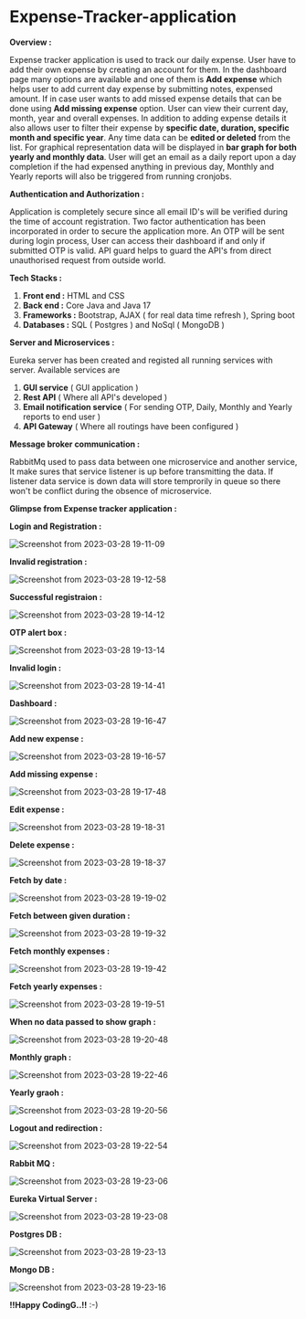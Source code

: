 # Expense-Tracker-application

**Overview :**

Expense tracker application is used to track our daily expense. User have to add their own expense by creating an account for them. In the dashboard page many options are available and one of them is **Add expense** which helps user to add current day expense by submitting notes, expensed amount. If in case user wants to add missed expense details that can be done using **Add missing expense** option. User can view their current day, month, year and overall expenses. In addition to adding expense details it also allows user to filter their expense by **specific date, duration, specific month and specific year**. Any time data can be **edited or deleted** from the list. For graphical representation data will be displayed in **bar graph for both yearly and monthly data**. User will get an email as a daily report upon a day completion if the had expensed anything in previous day, Monthly and Yearly reports will also be triggered from running cronjobs.


**Authentication and Authorization :**

Application is completely secure since all email ID's will be verified during the time of account registration. Two factor authentication has been incorporated in order to secure the application more. An OTP will be sent during login process, User can access their dashboard if and only if submitted OTP is valid. API guard helps to guard the API's from direct unauthorised request from outside world.


**Tech Stacks :**

   1. **Front end :** HTML and CSS
   2. **Back end :** Core Java and Java 17
   3. **Frameworks :** Bootstrap, AJAX ( for real data time refresh ), Spring boot
   4. **Databases :** SQL ( Postgres ) and NoSql ( MongoDB )


**Server and Microservices :**

Eureka server has been created and registed all running services with server. Available services are 
  1. **GUI service** ( GUI application )
  2. **Rest API** ( Where all API's developed )
  3. **Email notification service** ( For sending OTP, Daily, Monthly and Yearly reports to end user )
  4. **API Gateway** ( Where all routings have been configured )
  
  
**Message broker communication :**

RabbitMq used to pass data between one microservice and another service, It make sures that service listener is up before transmitting the data. If listener data service is down data will store temprorily in queue so there won't be conflict during the obsence of microservice.


**Glimpse from Expense tracker application :**

**Login and Registration :**

![Screenshot from 2023-03-28 19-11-09](https://user-images.githubusercontent.com/112934529/228463238-1af26211-ee46-4685-9356-96cb3d405e23.png)


**Invalid registration :**

![Screenshot from 2023-03-28 19-12-58](https://user-images.githubusercontent.com/112934529/228463266-804df826-be34-4d5a-b3db-57bf7f67c43e.png)


**Successful registraion :**

![Screenshot from 2023-03-28 19-14-12](https://user-images.githubusercontent.com/112934529/228463343-103cc46c-77b8-498c-830d-86af0a4a9f09.png)


**OTP alert box :**

![Screenshot from 2023-03-28 19-13-14](https://user-images.githubusercontent.com/112934529/228463512-db33ca89-a988-4ffd-baf1-84d2ee3ef4aa.png)


**Invalid login :**

![Screenshot from 2023-03-28 19-14-41](https://user-images.githubusercontent.com/112934529/228463569-22fd8e0d-ed1b-4f69-bc0c-edf5bc3e4f4b.png)


**Dashboard :**

![Screenshot from 2023-03-28 19-16-47](https://user-images.githubusercontent.com/112934529/228463608-1cb4a026-bf27-4c8b-b439-a2078b063135.png)


**Add new expense :**

![Screenshot from 2023-03-28 19-16-57](https://user-images.githubusercontent.com/112934529/228463649-aeb1b092-6578-48d2-a84f-9557ae815864.png)


**Add missing expense :**

![Screenshot from 2023-03-28 19-17-48](https://user-images.githubusercontent.com/112934529/228463697-c497afcb-9a88-49fa-9c64-b8d0b74d5375.png)


**Edit expense :**

![Screenshot from 2023-03-28 19-18-31](https://user-images.githubusercontent.com/112934529/228463832-33e96212-949a-481d-a733-6af3c86967c2.png)


**Delete expense :**

![Screenshot from 2023-03-28 19-18-37](https://user-images.githubusercontent.com/112934529/228463884-98b11c28-176f-4c69-b0b3-4044742f193b.png)


**Fetch by date :**

![Screenshot from 2023-03-28 19-19-02](https://user-images.githubusercontent.com/112934529/228463911-c4a71f6f-4260-4175-a92f-83ffd0b12396.png)


**Fetch between given duration :**

![Screenshot from 2023-03-28 19-19-32](https://user-images.githubusercontent.com/112934529/228463938-ac9d65ad-b444-4059-b2fd-93c4ee10254d.png)


**Fetch monthly expenses :**

![Screenshot from 2023-03-28 19-19-42](https://user-images.githubusercontent.com/112934529/228463974-d7c63c47-ea54-4086-a956-fbd6735c7d99.png)


**Fetch yearly expenses :**

![Screenshot from 2023-03-28 19-19-51](https://user-images.githubusercontent.com/112934529/228464008-600609a1-2fb1-4cd6-8b35-8f061367a7d6.png)


**When no data passed to show graph :**

![Screenshot from 2023-03-28 19-20-48](https://user-images.githubusercontent.com/112934529/228464063-e67d9a4b-cc39-4a9a-b139-54cabd46193c.png)


**Monthly graph :**

![Screenshot from 2023-03-28 19-22-46](https://user-images.githubusercontent.com/112934529/228464134-c9f67a3a-65ad-4b2e-8df4-d17e15b2f3a4.png)


**Yearly graoh :**

![Screenshot from 2023-03-28 19-20-56](https://user-images.githubusercontent.com/112934529/228464115-358e77ec-5eb2-4100-b5f5-62521403f35c.png)


**Logout and redirection :**

![Screenshot from 2023-03-28 19-22-54](https://user-images.githubusercontent.com/112934529/228464174-742ad339-a25c-4749-adda-f96e557a724b.png)


**Rabbit MQ :**

![Screenshot from 2023-03-28 19-23-06](https://user-images.githubusercontent.com/112934529/228464214-11b665b8-aea6-4d2c-a7e2-99ce508580d1.png)


**Eureka Virtual Server :**

![Screenshot from 2023-03-28 19-23-08](https://user-images.githubusercontent.com/112934529/228464250-f9024a6a-729e-4990-9d01-83a0107b615c.png)


**Postgres DB :**

![Screenshot from 2023-03-28 19-23-13](https://user-images.githubusercontent.com/112934529/228464278-f0d75df2-b536-4f99-a8b7-a4b1603ebf2d.png)


**Mongo DB :**

![Screenshot from 2023-03-28 19-23-16](https://user-images.githubusercontent.com/112934529/228464554-9250cb60-63cb-498f-9b58-335647532d89.png)


**!!Happy CodingG..!!** :-)
